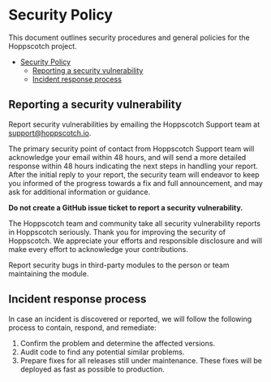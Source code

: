 # Security Policy

This document outlines security procedures and general policies for the Hoppscotch project.

- [Security Policy](#security-policy)
  - [Reporting a security vulnerability](#reporting-a-security-vulnerability)
  - [Incident response process](#incident-response-process)

## Reporting a security vulnerability

Report security vulnerabilities by emailing the Hoppscotch Support team at support@hoppscotch.io.

The primary security point of contact from Hoppscotch Support team will acknowledge your email within 48 hours, and will send a more detailed response within 48 hours indicating the next steps in handling your report. After the initial reply to your report, the security team will endeavor to keep you informed of the progress towards a fix and full announcement, and may ask for additional information or guidance.

**Do not create a GitHub issue ticket to report a security vulnerability.**

The Hoppscotch team and community take all security vulnerability reports in Hoppscotch seriously. Thank you for improving the security of Hoppscotch. We appreciate your efforts and responsible disclosure and will make every effort to acknowledge your contributions.

Report security bugs in third-party modules to the person or team maintaining the module.

## Incident response process

In case an incident is discovered or reported, we will follow the following  process to contain, respond, and remediate:

1. Confirm the problem and determine the affected versions.
2. Audit code to find any potential similar problems.
3. Prepare fixes for all releases still under maintenance. These fixes will be deployed as fast as possible to production.
